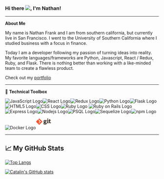 ### Hi there <img src="https://raw.githubusercontent.com/MartinHeinz/MartinHeinz/master/wave.gif" width="30px">, I'm Nathan!
---
**About Me**

My name is Nathan Frank and I am from southern california, but currently live in San Francisco. I went to the University of Southern California where I studied business with a focus in finance.

Today I am a developer following my passion of turning ideas into reality. My favorite languages/frameworks are Python, Javascript, React / Redux, Ruby, and Flask. There is nothing better than working with a like-minded team to create a flawless product.

Check out my <a target='_blank' href='https://nathanfrank285.github.io/'> portfolio </a>

---
🧰  **Technical Toolbox**

<img src="https://cdn.worldvectorlogo.com/logos/logo-javascript.svg" alt="JavaScript Logo" width="50" height="50"/><img src="https://cdn.worldvectorlogo.com/logos/react-2.svg" alt="React Logo" width="50" height="50"/><img src="https://cdn.worldvectorlogo.com/logos/redux.svg" alt="Redux Logo" width="50" height="50"/><img src="https://cdn.worldvectorlogo.com/logos/python-5.svg" alt="Python Logo" width="50" height="50"/><img src="https://cdn.worldvectorlogo.com/logos/flask.svg" alt="Flask Logo" width="50" height="50"/><img src="https://cdn.worldvectorlogo.com/logos/html5-2.svg" alt="HTML5 Logo" width="50" height="50"/><img src="https://cdn.worldvectorlogo.com/logos/css-3.svg" alt="CSS Logo" width="50" height="50"/><img src="https://cdn.worldvectorlogo.com/logos/ruby.svg" alt="Ruby Logo" width="50" height="50"/>
<img src="https://cdn.worldvectorlogo.com/logos/rails-1.svg" alt="Ruby on Rails Logo" width="50" height="50"/><img src="https://cdn.worldvectorlogo.com/logos/express-109.svg" alt="Express Logo" width="50" height="50"/><img src="https://cdn.worldvectorlogo.com/logos/nodejs-2.svg" alt="Nodejs Logo" width="50" height="50"/><img src="https://cdn.worldvectorlogo.com/logos/postgresql.svg" alt="PSQL Logo" width="50" height="50"/><img src="https://cdn.freebiesupply.com/logos/large/2x/sequelize-logo-png-transparent.png" alt="Sequelize Logo" width="50" height="50"/><img src="https://cdn.worldvectorlogo.com/logos/npm.svg" alt="npm Logo" width="50" height="50"/><img src="https://cdn.worldvectorlogo.com/logos/docker.svg" alt="Docker Logo" width="50" height="50"/><img src="https://raw.githubusercontent.com/devicons/devicon/7a4ca8aa871d6dca81691e018d31eed89cb70a76/icons/git/git-original-wordmark.svg" alt="Git Logo" width="50" height="50"/>

---
## &#x1f4c8; My GitHub Stats

[![Top Langs](https://github-readme-stats.vercel.app/api/top-langs/?username=NathanFrank285&langs_count=7&theme=gruvbox&layout=compact)](https://github.com/anuraghazra/github-readme-stats)

[![Catalin's GitHub stats](https://github-readme-stats.vercel.app/api?username=NathanFrank285&hide=issues,contribs&theme=gruvbox)](https://github.com/anuraghazra/github-readme-stats)

<!--
**NathanFrank285/NathanFrank285** is a ✨ _special_ ✨ repository because its `README.md` (this file) appears on your GitHub profile.

Here are some ideas to get you started:

- 🔭 I’m currently working on ...
- 🌱 I’m currently learning ...
- 👯 I’m looking to collaborate on ...
- 🤔 I’m looking for help with ...
- 💬 Ask me about ...
- 📫 How to reach me: ...
- 😄 Pronouns: ...
- ⚡ Fun fact: ...
-->
